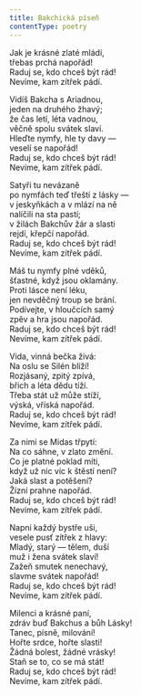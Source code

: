 ```yaml
---
title: Bakchická píseň
contentType: poetry
---
```


<section>

Jak je krásné zlaté mládí,  
třebas prchá napořád!  
Raduj se, kdo chceš být rád!  
Nevíme, kam zítřek pádí.

</section>

<section>

Vidíš Bakcha s Ariadnou,  
jeden na druhého žhavý;  
že čas letí, léta vadnou,  
věčně spolu svátek slaví.  
Hleďte nymfy, hle ty davy —  
veselí se napořád!  
Raduj se, kdo chceš být rád!  
Nevíme, kam zítřek pádí.

</section>

<section>

Satyři tu nevázaně  
po nymfách teď třeští z lásky —  
v jeskyňkách a v mlází na ně  
nalíčili na sta pastí;  
v žilách Bakchův žár a slasti  
rejdí, křepčí napořád.  
Raduj se, kdo chceš být rád!  
Nevíme, kam zítřek pádí.

</section>

<section>

Máš tu nymfy plné vděků,  
šťastné, když jsou oklamány.  
Proti lásce není léku,  
jen nevděčný troup se brání.  
Podívejte, v hloučcích samý  
zpěv a hra jsou napořád.  
Raduj se, kdo chceš být rád!  
Nevíme, kam zítřek pádí.

</section>

<section>

Vida, vinná bečka živá:  
Na oslu se Silén blíží!  
Rozjásaný, zpitý zpívá,  
břich a léta dědu tíží.  
Třeba stát už může stíží,  
výská, vříská napořád.  
Raduj se, kdo chceš být rád!  
Nevíme, kam zítřek pádí.

</section>

<section>

Za nimi se Midas třpytí:  
Na co sáhne, v zlato změní.  
Co je platné poklad míti,  
když už nic víc k štěstí není?  
Jaká slast a potěšení?  
Žízní prahne napořád.  
Raduj se, kdo chceš být rád!  
Nevíme, kam zítřek pádí.

</section>

<section>

Napni každý bystře uši,  
vesele pusť zítřek z hlavy:  
Mladý, starý — tělem, duší  
muž i žena svátek slaví!  
Zažeň smutek nenechavý,  
slavme svátek napořád!  
Raduj se, kdo chceš být rád!  
Nevíme, kam zítřek pádí.

</section>

<section>

Milenci a krásné paní,  
zdráv buď Bakchus a bůh Lásky!  
Tanec, písně, milování!  
Hořte srdce, hořte slasti!  
Žádná bolest, žádné vrásky!  
Staň se to, co se má stát!  
Raduj se, kdo chceš být rád!  
Nevíme, kam zítřek pádí.

</section>
